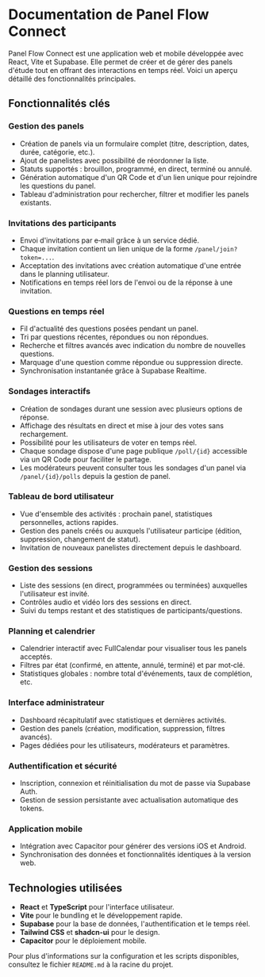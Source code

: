 # Documentation de Panel Flow Connect

Panel Flow Connect est une application web et mobile développée avec React, Vite et Supabase. Elle permet de créer et de gérer des panels d'étude tout en offrant des interactions en temps réel. Voici un aperçu détaillé des fonctionnalités principales.

## Fonctionnalités clés

### Gestion des panels
- Création de panels via un formulaire complet (titre, description, dates, durée, catégorie, etc.).
- Ajout de panelistes avec possibilité de réordonner la liste.
- Statuts supportés : brouillon, programmé, en direct, terminé ou annulé.
- Génération automatique d'un QR Code et d'un lien unique pour rejoindre les questions du panel.
- Tableau d'administration pour rechercher, filtrer et modifier les panels existants.

### Invitations des participants
- Envoi d'invitations par e‑mail grâce à un service dédié.
- Chaque invitation contient un lien unique de la forme `/panel/join?token=...`.
- Acceptation des invitations avec création automatique d'une entrée dans le planning utilisateur.
- Notifications en temps réel lors de l'envoi ou de la réponse à une invitation.

### Questions en temps réel
- Fil d'actualité des questions posées pendant un panel.
- Tri par questions récentes, répondues ou non répondues.
- Recherche et filtres avancés avec indication du nombre de nouvelles questions.
- Marquage d'une question comme répondue ou suppression directe.
- Synchronisation instantanée grâce à Supabase Realtime.

### Sondages interactifs
- Création de sondages durant une session avec plusieurs options de réponse.
- Affichage des résultats en direct et mise à jour des votes sans rechargement.
- Possibilité pour les utilisateurs de voter en temps réel.
- Chaque sondage dispose d'une page publique `/poll/{id}` accessible via un QR Code pour faciliter le partage.
- Les modérateurs peuvent consulter tous les sondages d'un panel via `/panel/{id}/polls` depuis la gestion de panel.

### Tableau de bord utilisateur
- Vue d'ensemble des activités : prochain panel, statistiques personnelles, actions rapides.
- Gestion des panels créés ou auxquels l'utilisateur participe (édition, suppression, changement de statut).
- Invitation de nouveaux panelistes directement depuis le dashboard.

### Gestion des sessions
- Liste des sessions (en direct, programmées ou terminées) auxquelles l'utilisateur est invité.
- Contrôles audio et vidéo lors des sessions en direct.
- Suivi du temps restant et des statistiques de participants/questions.

### Planning et calendrier
- Calendrier interactif avec FullCalendar pour visualiser tous les panels acceptés.
- Filtres par état (confirmé, en attente, annulé, terminé) et par mot‑clé.
- Statistiques globales : nombre total d'événements, taux de complétion, etc.

### Interface administrateur
- Dashboard récapitulatif avec statistiques et dernières activités.
- Gestion des panels (création, modification, suppression, filtres avancés).
- Pages dédiées pour les utilisateurs, modérateurs et paramètres.

### Authentification et sécurité
- Inscription, connexion et réinitialisation du mot de passe via Supabase Auth.
- Gestion de session persistante avec actualisation automatique des tokens.

### Application mobile
- Intégration avec Capacitor pour générer des versions iOS et Android.
- Synchronisation des données et fonctionnalités identiques à la version web.

## Technologies utilisées
- **React** et **TypeScript** pour l'interface utilisateur.
- **Vite** pour le bundling et le développement rapide.
- **Supabase** pour la base de données, l'authentification et le temps réel.
- **Tailwind CSS** et **shadcn-ui** pour le design.
- **Capacitor** pour le déploiement mobile.

Pour plus d'informations sur la configuration et les scripts disponibles, consultez le fichier `README.md` à la racine du projet.
